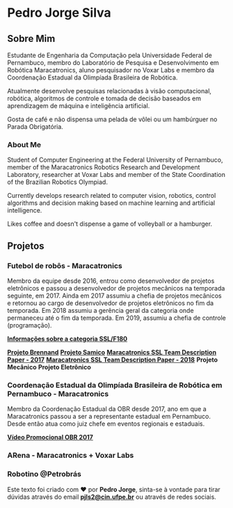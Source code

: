 # Pedro Jorge Silva 


## Sobre Mim

Estudante de Engenharia da Computação pela Universidade Federal de Pernambuco, membro do Laboratório de Pesquisa e Desenvolvimento em Robótica Maracatronics, aluno pesquisador no Voxar Labs e membro da Coordenação Estadual da Olimpíada Brasileira de Robótica.

Atualmente desenvolve pesquisas relacionadas à visão computacional, robótica, algoritmos de controle e tomada de decisão baseados em aprendizagem de máquina e inteligência artificial.

Gosta de café e não dispensa uma pelada de vôlei ou um hambúrguer no Parada Obrigatória.

### About Me

Student of Computer Engineering at the Federal University of Pernambuco, member of the Maracatronics Robotics Research and Development Laboratory, researcher at Voxar Labs and member of the State Coordination of the Brazilian Robotics Olympiad.

Currently develops research related to computer vision, robotics, control algorithms and decision making based on machine learning and artificial intelligence.

Likes coffee and doesn't dispense a game of volleyball or a hamburger.


## Projetos

### Futebol de robôs - Maracatronics

Membro da equipe desde 2016, entrou como desenvolvedor de projetos eletrônicos e passou a desenvolvedor de projetos mecânicos na temporada seguinte, em 2017. Ainda em 2017 assumiu a chefia de projetos mecânicos e retornou ao cargo de desenvolvedor de projetos eletrônicos no fim da temporada. Em 2018 assumiu a gerência geral da categoria onde permaneceu até o fim da temporada. Em 2019, assumiu a chefia de controle (programação). 

[**Informações sobre a categoria SSL/F180**](https://github.com/RoboCup-SSL)

[**Projeto Brennand**](https://github.com/maracatronics/Armorial-Brennand)
[**Projeto Samico**]()
[**Maracatronics SSL Team Description Paper - 2017**](http://sistemaolimpo.org/midias/uploads/38fb43a47bffa7dfc8e831bbf40c893d.pdf)
[**Maracatronics SSL Team Description Paper - 2018**](http://sistemaolimpo.org/midias/uploads/8a20125dc762a66d56fe0498725b3781.pdf)
**Projeto Mecânico**
**Projeto Eletrônico**


### Coordenação Estadual da Olimpíada Brasileira de Robótica em Pernambuco - Maracatronics 

Membro da Coordenação Estadual da OBR desde  2017, ano em que a Maracatronics passou a ser a representante estadual em Pernambuco. Desde então atua como juiz chefe em eventos regionais e estaduais.

[**Vídeo Promocional OBR 2017**](https://youtu.be/mqgVMAENG74)


### ARena - Maracatronics + Voxar Labs


### Robotino @Petrobrás


Este texto foi criado com ❤️ por **Pedro Jorge**, sinta-se à vontade para tirar dúvidas através do email **pjls2@cin.ufpe.br** ou através de redes sociais.
